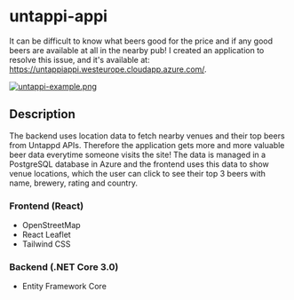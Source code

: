 # untappi-appi
It can be difficult to know what beers good for the price and if any good beers are available at all in the nearby pub! I created an application to resolve this issue, and it's available at: https://untappiappi.westeurope.cloudapp.azure.com/.

[![untappi-example.png](https://i.postimg.cc/sgckxZYX/untappi-example.png)](https://postimg.cc/188CYXYh)

## Description
The backend uses location data to fetch nearby venues and their top beers from Untappd APIs. Therefore the application gets more and more valuable beer data everytime someone visits the site! The data is managed in a PostgreSQL database in Azure and the frontend uses this data to show venue locations, which the user can click to see their top 3 beers with name, brewery, rating and country. 


### Frontend (React)
* OpenStreetMap
* React Leaflet
* Tailwind CSS


### Backend (.NET Core 3.0)
* Entity Framework Core
